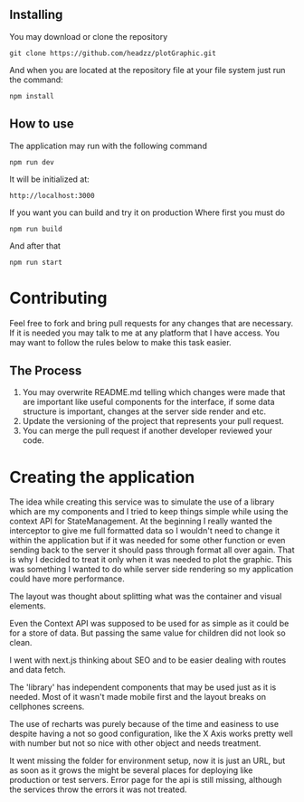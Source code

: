 ## Installing

You may download or clone the repository

    git clone https://github.com/headzz/plotGraphic.git

And when you are located at the repository file at your file system just run the command:

    npm install

## How to use

The application may run with the following command

    npm run dev

It will be initialized at:

    http://localhost:3000

If you want you can build and try it on production
Where first you must do

    npm run build

And after that

    npm run start

# Contributing

Feel free to fork and bring pull requests for any changes that are necessary. If it is needed you may talk to me at any platform that I have access. You may want to follow the rules below to make this task easier.

## The Process

1. You may overwrite README.md telling which changes were made that are important like useful components for the interface, if some data structure is important, changes at the server side render and etc.
2. Update the versioning of the project that represents your pull request.
3. You can merge the pull request if another developer reviewed your code.

# Creating the application

The idea while creating this service was to simulate the use of a library which are my components and I tried to keep things simple while using the context API for StateManagement.
At the beginning I really wanted the interceptor to give me full formatted data so I wouldn't need to change it within the application but if it was needed for some other function or even sending back to the server it should pass through format all over again. That is why I decided to treat it only when it was needed to plot the graphic. This was something I wanted to do while server side rendering so my application could have more performance.

The layout was thought about splitting what was the container and visual elements.

Even the Context API was supposed to be used for as simple as it could be for a store of data. But passing the same value for children did not look so clean.

I went with next.js thinking about SEO and to be easier dealing with routes and data fetch.

The 'library' has independent components that may be used just as it is needed. Most of it wasn't made mobile first and the layout breaks on cellphones screens.

The use of recharts was purely because of the time and easiness to use despite having a not so good configuration, like the X Axis works pretty well with number but not so nice with other object and needs treatment.

It went missing the folder for environment setup, now it is just an URL, but as soon as it grows the might be several places for deploying like production or test servers.
Error page for the api is still missing, although the services throw the errors it was not treated.
